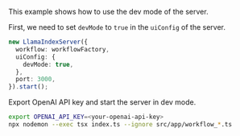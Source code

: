 This example shows how to use the dev mode of the server.

First, we need to set `devMode` to `true` in the `uiConfig` of the server.

```ts
new LlamaIndexServer({
  workflow: workflowFactory,
  uiConfig: {
    devMode: true,
  },
  port: 3000,
}).start();
```

Export OpenAI API key and start the server in dev mode.

```bash
export OPENAI_API_KEY=<your-openai-api-key>
npx nodemon --exec tsx index.ts --ignore src/app/workflow_*.ts
```
